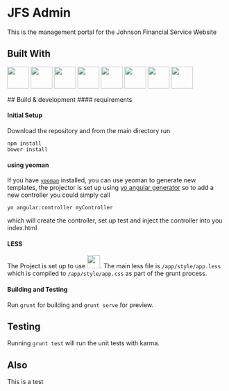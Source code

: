 # JFS Admin

This is the management portal for the Johnson Financial Service Website
## Built With
<p>
<img style="height:50px;width:50px; display:inline-block" src='http://devicon.fr/devicon.git/icons/nodejs/nodejs-original.svg'>
<img style="height:50px;width:50px; display:inline-block" src='http://devicon.fr/devicon.git/icons/bower/bower-line.svg'>
<img style="height:50px;width:50px" src='http://devicon.fr/devicon.git/icons/grunt/grunt-line.svg'>
<img style="height:50px;width:50px" src='http://devicon.fr/devicon.git/icons/html5/html5-plain.svg'>
<img style="height:50px;width:50px" src='http://devicon.fr/devicon.git/icons/css3/css3-plain.svg'>
<img style="height:50px;width:50px" src='http://devicon.fr/devicon.git/icons/angularjs/angularjs-plain.svg'>
<img style="height:50px;width:50px" src='http://devicon.fr/devicon.git/icons/less/less-plain-wordmark.svg'>
<img style="height:50px" src='https://upload.wikimedia.org/wikipedia/en/thumb/e/e3/Yeoman.svg/543px-Yeoman.svg.png'>
</p>
## Build & development
#### requirements

#### Initial Setup
Download the repository and from the main directory run

```
npm install
bower install
```
#### using yeoman

If you have [`yeoman`](https://yeoman.io/) installed, you can use yeoman to generate new templates, the projector is set up using [yo angular generator](https://github.com/yeoman/generator-angular)
so to add a new controller you could simply call

```
yo angular:controller myController

```

which will create the controller, set up test and inject the controller into you index.html

#### LESS

The Project is set up to use <img style="height:30px;width:30px" src='http://devicon.fr/devicon.git/icons/less/less-plain-wordmark.svg'/>. The main less file is `/app/style/app.less` which is compiled to `/app/style/app.css` as part of the grunt process.

#### Building and Testing

Run `grunt` for building and `grunt serve` for preview.

## Testing

Running `grunt test` will run the unit tests with karma.

## Also

This is a test
